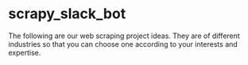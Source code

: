 # scrapy_slack_bot
 The following are our web scraping project ideas. They are of different industries so that you can choose one according to your interests and expertise. 
